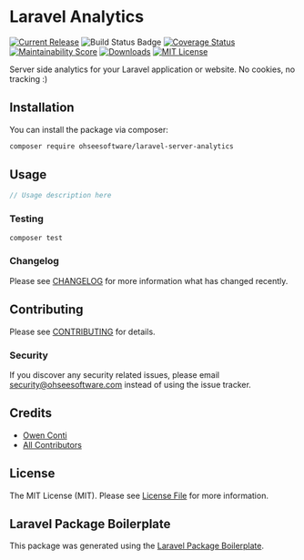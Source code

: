 # Laravel Analytics

[![Current Release](https://img.shields.io/github/release/ohseesoftware/laravel-server-analytics.svg?style=flat-square)](https://github.com/ohseesoftware/laravel-server-analytics/releases)
![Build Status Badge](https://github.com/ohseesoftware/laravel-server-analytics/workflows/Build/badge.svg)
[![Coverage Status](https://coveralls.io/repos/github/ohseesoftware/laravel-server-analytics/badge.svg?branch=master)](https://coveralls.io/github/ohseesoftware/laravel-server-analytics?branch=master)
[![Maintainability Score](https://img.shields.io/codeclimate/maintainability/ohseesoftware/laravel-server-analytics.svg?style=flat-square)](https://codeclimate.com/github/ohseesoftware/laravel-server-analytics)
[![Downloads](https://img.shields.io/packagist/dt/ohseesoftware/laravel-server-analytics.svg?style=flat-square)](https://packagist.org/packages/ohseesoftware/laravel-server-analytics)
[![MIT License](https://img.shields.io/github/license/ohseesoftware/laravel-server-analytics.svg?style=flat-square)](https://github.com/ohseesoftware/laravel-server-analytics/blob/master/LICENSE)

Server side analytics for your Laravel application or website. No cookies, no tracking :)

## Installation

You can install the package via composer:

```bash
composer require ohseesoftware/laravel-server-analytics
```

## Usage

``` php
// Usage description here
```

### Testing

``` bash
composer test
```

### Changelog

Please see [CHANGELOG](CHANGELOG.md) for more information what has changed recently.

## Contributing

Please see [CONTRIBUTING](CONTRIBUTING.md) for details.

### Security

If you discover any security related issues, please email security@ohseesoftware.com instead of using the issue tracker.

## Credits

- [Owen Conti](https://github.com/ohseesoftware)
- [All Contributors](../../contributors)

## License

The MIT License (MIT). Please see [License File](LICENSE.md) for more information.

## Laravel Package Boilerplate

This package was generated using the [Laravel Package Boilerplate](https://laravelpackageboilerplate.com).